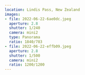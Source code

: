 ```yaml
---
location: Lindis Pass, New Zealand
images:
- file: 2022-06-22-6ae0dc.jpeg
  aperture: 2.8
  shutter: 1/240
  camera: mini2
  type: Panorama
  ratio: 1840/783
- file: 2022-06-22-effb09.jpeg
  aperture: 2.8
  shutter: 1/500
  camera: mini2
  ratio: 1200/1200
---
```

